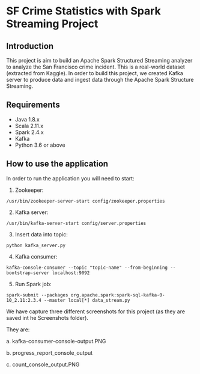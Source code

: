 # SF Crime Statistics with Spark Streaming Project

## Introduction 

This project is aim to build an Apache Spark Structured Streaming analyzer to analyze the San Francisco crime incident.  This is a real-world dataset (extracted from Kaggle).  In order to build this project, we created Kafka server to produce data and ingest data through the Apache Spark Structure Streaming.


## Requirements

* Java 1.8.x
* Scala 2.11.x
* Spark 2.4.x
* Kafka
* Python 3.6 or above

## How to use the application

In order to run the application you will need to start:

1. Zookeeper:

`/usr/bin/zookeeper-server-start config/zookeeper.properties`

2. Kafka server:

`/usr/bin/kafka-server-start config/server.properties`

3. Insert data into topic:

`python kafka_server.py`

4. Kafka consumer:

`kafka-console-consumer --topic "topic-name" --from-beginning --bootstrap-server localhost:9092`

5. Run Spark job:

`spark-submit --packages org.apache.spark:spark-sql-kafka-0-10_2.11:2.3.4 --master local[*] data_stream.py`

We have capture three different screenshots for this project (as they are saved int he Screenshots folder).

They are:

a. kafka-consumer-console-output.PNG

b. progress_report_console_output

c. count_console_output.PNG